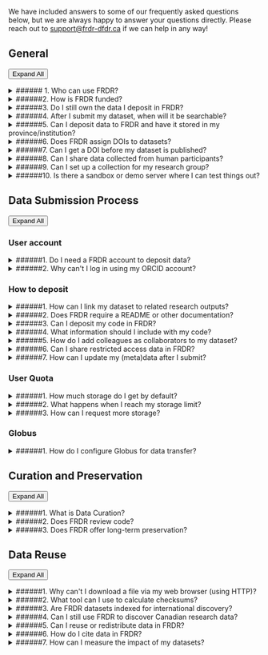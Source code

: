 We have included answers to some of our frequently asked questions below, but we are always happy to answer your questions directly. Please reach out to [support@frdr-dfdr.ca](mailto:support@frdr-dfdr.ca) if we can help in any way!
## General

<button type="button" class="btn btn-sm expand-all-btn p-0 float-right">Expand All</button>

<details markdown="1">
<summary markdown="span">
###### 1. Who can use FRDR?
</summary>
Anyone may use FRDR to search for and download datasets.

Principal Investigators (PIs) from any research discipline, and their sponsored designates, may submit content to FRDR. PIs must be a faculty member, librarian, or community-based researcher at an institution or organization eligible to receive Tri-Agency funding, including Indigenous not-for-profit organizations eligible for funding from the Social Sciences and Humanities Research Council (SSHRC). PIs can sponsor designates to submit content on their behalf, including graduate and undergraduate students, data managers, non-research staff, external collaborators, postdoctoral fellows, and research assistants. Requests for deposit from other types of Canadian researchers (e.g. researchers affiliated with government or NGOs) who are not sponsored by a PI will be considered on a case-by-case basis.

Please refer to the [Data Submission Policy](/policies/en/data_submission/)  for more information.
</details>

<details markdown="1">
<summary markdown="span">
######2. How is FRDR funded?
</summary>

FRDR is funded by the Digital Research Alliance of Canada, a national not-for-profit funded by Innovation, Science, and Economic Development Canada with a mandate to support Digital Research Infrastructure activities nationally.
</details>

<details markdown="1">
<summary markdown="span">
######3. Do I still own the data I deposit in FRDR?
</summary>

Yes, you do. FRDR does not own the data you choose to publish in the repository. When you decide to deposit data within FRDR,  you grant FRDR permission to steward the copy of the data that was deposited in the repository, and you retain your ownership rights.  Please see our Data Submission Policy, [section 6.0 Rights and Ownership](/policies/en/data_submission/#60-rights-and-ownership) for further information.
</details>

<details markdown="1">
<summary markdown="span">
######4. After I submit my dataset, when will it be searchable?
</summary>

After you submit your dataset, it will go through our internal review, or curation process. This typically takes 2-5 business days. Once approved for publication, your DOI will be registered with DataCite and your data will be indexed for discovery, unless you have selected an embargo to delay discovery. 
</details>

<details markdown="1">
<summary markdown="span">
######5. Can I deposit data to FRDR and have it stored in my province/institution?
</summary>

Yes, a design feature of FRDR is that data storage locations can be “federated.” An institution can apply to host a storage group that will be added to FRDR. The institution does not need to be running FRDR, just a Globus endpoint. If you are a representative of an institution and would like to apply to host a storage group, please contact [support@frdr-dfdr.ca](mailto:support@frdr-dfdr.ca).
</details>

<details markdown="1">
<summary markdown="span">
######6. Does FRDR assign DOIs to datasets?
</summary>

Yes! Each dataset in FRDR is assigned a unique digital object identifier (DOI), which can be used to cite the data. The DOI will be registered with [DataCite](https://datacite.org/) when the dataset is published. 
</details>

<details markdown="1">
<summary markdown="span">
######7. Can I get a DOI before my dataset is published?
</summary>

As soon as you start a new deposit, the system will assign a DOI to your dataset. This DOI is unique to your deposit, and it will not change. You are welcome to share the DOI ahead of data publication, e.g., if you would like to include it in an associated manuscript, however, the DOI will not resolve (or be functional) until your dataset is published. 

Your DOI is listed under the dataset title in your publication dashboard.

<a href="/docs/img/screenshots/faq/DashboardDOI.png" class="screenshot-lightbox">
    <img src="/docs/img/screenshots/faq/DashboardDOI.png" alt="Screenshot showing Publication Dashboard page with DOI listed under the dataset title" class="screenshot"/>
</a>
If you are worried that your data are not in compliance with our terms of use (e.g., if you are redistributing content you obtained from an external source, or if you have potentially sensitive content), please contact us at [support@frdr-dfdr.ca](mailto:support@frdr-dfdr.ca). We can work with you to determine whether the DOI can be shared ahead of curation (our internal review process) and dataset publication. 
</details>

<details markdown="1">
<summary markdown="span">
######8. Can I share data collected from human participants? 
</summary>

FRDR accepts data about human participants when the appropriate permissions or approvals for data publishing and sharing are in place, such as participant consent for future use of the data or Research Ethics Board approval for data sharing.

FRDR does not currently accept restricted access data. All data will be publicly available and should be properly de-identified. FRDR will ask for a copy of the approved ethics application, consent form, or other relevant documentation to confirm the appropriate permissions or approvals for data publication and sharing are in place. 

If you have questions about whether a particular dataset may be published,  please consult the Research Ethics Board of record. For data which has already been collected, the [Tri-Agency Guidance on Depositing Existing Data in Public Repositories](https://ethics.gc.ca/eng/depositing_depots.html) may be helpful.
</details>

<details markdown="1">
<summary markdown="span">
######9. Can I set up a collection for my research group?
</summary>

FRDR is happy to create a collection for your research group, your lab, or data outputs of a specific research program. Please contact [support@frdr-dfdr.ca](mailto:support@frdr-dfdr.ca) to set up a consultation. 
</details>

<details markdown="1">
<summary markdown="span">
######10. Is there a sandbox or demo server where I can test things out?
</summary>

A [demo version](https://demo.frdr-dfdr.ca/repo/?locale=en) of the FRDR site is available for training and testing purposes. You are welcome to use this to walk through or demonstrate the submission process. No account is required to start a new deposit on the demo site, however, new deposits submitted on this server are not monitored by our staff, and will not be published. If you need us to publish your test deposit, please contact us at [support@frdr-dfdr.ca](mailto:support@frdr-dfdr.ca).

As much as possible, the demo will be kept up-to-date with the latest version of the FRDR platform. Please note that all data deposited into the demo will be considered "test" data and will only be available temporarily.
</details>

## Data Submission Process

<button type="button" class="btn btn-sm expand-all-btn p-0 float-right">Expand All</button>

### User account

<details markdown="1">
<summary markdown="span">
######1. Do I need a FRDR account to deposit data?
</summary>

FRDR does require you to create an account before you can deposit data. You can [sign up](https://auth.globus.org/p/login?scope=urn%3Aglobus%3Aauth%3Ascope%3Aauth.globus.org%3Aview_identities+urn%3Aglobus%3Aauth%3Ascope%3Atransfer.api.globus.org%3Aall+urn%3Aglobus%3Aauth%3Ascope%3Agroups.api.globus.org%3Aall&response_type=code&redirect_uri=%2Fv2%2Foauth2%2Fauthorize%3Fscope%3Durn%253Aglobus%253Aauth%253Ascope%253Aauth.globus.org%253Aview_identities%2Burn%253Aglobus%253Aauth%253Ascope%253Atransfer.api.globus.org%253Aall%2Burn%253Aglobus%253Aauth%253Ascope%253Agroups.api.globus.org%253Aall%26response_type%3Dcode%26redirect_uri%3Dhttps%253A%252F%252Fwww.frdr-dfdr.ca%252Frepo%252Foauth-login%26client_id%3Dbe165fa1-1342-4fa0-b91a-487386f07a8f%26viewlocale%3Den_CA&client_id=be165fa1-1342-4fa0-b91a-487386f07a8f&viewlocale=en_CA) using your Institutional ID, Federation ID, ORCID, or a Globus ID. The first time you log into FRDR, you will be asked to provide information about your department (optional), your role within your organization, and your faculty Sponsor (if applicable). This will help us to verify that you are eligible to deposit in FRDR. Please refer to the [Before Depositing](before_depositing.md) for more information.
</details>

<details markdown="1">
<summary markdown="span">
######2. Why can't I log in using my ORCID account?
</summary>

An Adblocker Addon / Plugin may be blocking the ORCID or Globus website. The Adblocker either causes an error or it gets stuck logging in.

To confirm this is the issue, try disabling your Adblocker before logging in. To disable: click on your Adblocker icon in the top right corner of your browser then turn it off. Then try logging into FRDR with your ORCID account.If you are able to log in after disabling your Adblocker you will need to add Adblocker exceptions / whitelist to the following websites:

* [globus.org](https://www.globus.org/)
* [orcid.org](https://orcid.org/)
* [globusid.org](https://globusid.org/)
</details>

### How to deposit

<details markdown="1">
<summary markdown="span">
######1. How can I link my dataset to related research outputs?
</summary>

You can link your FRDR dataset to related publications, datasets, code, models, or other research output via the “Related Identifier” metadata element on the “Recommended Metadata” screen of the submission interface. Please use a DOI or another unique identifier or URL. For more information see the [Recommended Metadata](describing_your_data.md#recommended-metadata) section of the Describing your Data guide. We also recommend including your dataset DOI in any related publication (in the references section or a data availability statement).

To add links to related research outputs after your dataset has been submitted, please contact [support@frdr-dfdr.ca](mailto:support@frdr-dfdr.ca).
</details>

<details markdown="1">
<summary markdown="span">
######2. Does FRDR require a README or other documentation?
</summary>

Documentation will provide context for your data, and we strongly recommend that you include a README, acodebook or other documentation to ensure your data can be understood and interpreted correctly over time!

For further guidance and a README template, please see [Documenting Your Submission](preparing_your_data.md#documenting-your-submission). Our curation team is also happy to work with you to create documentation for your dataset. Please reach out to [support@frdr-dfdr.ca](mailto:support@frdr-dfdr.ca) if you would like assistance. 
</details>

<details markdown="1">
<summary markdown="span">
######3. Can I deposit my code in FRDR?
</summary>

You are welcome to include code or scripts you used to process or analyze your data alongside that data in FRDR, however, you may wish to use a repository that is purpose built for code and software with version control and software-appropriate license options. Depending on your use case (e.g., if you are still actively developing your code), platform like GitHub, GitLab or Bitbucket may be more appropriate.

If you would like a DOI for your software, code can be pushed from GitHub to Zenodo. Information about that process is available in [GitHub docs](https://docs.github.com/en/repositories/archiving-a-github-repository/referencing-and-citing-content). Once a GitHub repository is hooked to Zenodo, new releases in GitHub will automatically trigger a new version in Zenodo. Most publicly available repositories can also be pushed to the Software Heritage Archive, which will provide you with a unique identifier called a SWHID that you can use to cite specific versions of your code. See their webpage “[Save and Reference Research Software](https://www.softwareheritage.org/save-and-reference-research-software/)” for more details.

You can use the “Related Identifier” metadata element in FRDR to link from your dataset to your code, model, software, or other research outputs where they are published. If you are questioning whether to include code or software with your data in FRDR, you are welcome to reach out to [support@frdr-dfdr.ca](mailto:support@frdr-dfdr.ca).
</details>

<details markdown="1">
<summary markdown="span">
######4. What information should I include with my code?
</summary>

Code that is self-describing or well commented may remain more useful over time. Comments should be concise and clear and describe the intention of the line(s) of code that follow, OR the code itself may be expressive (can be understood by humans and machines). If you are depositing code or script files in FRDR, please consider including the following information:

* Header information such as author, version number, filename, license, sources the code was derived from
* Information about the function or purpose of the code
* Information about how to run the code, the required input and expected output. If there are multiple script files, the order in which they are run should be clear.
* A list of required software packages and dependencies
* Information about the environment in which the code was developed and/or can be run

You may add this information to your README file, a requirements.txt file, and/or include it as header information or comments directly in your code files. We have a README template with a section for code available <a href="/docs/txt/README.txt" download>HERE</a>.
</details>

<details markdown="1">
<summary markdown="span">
######5. How do I add colleagues as collaborators to my dataset?
</summary>

You can add collaborators to your “In Progress” submissions. To do so, enter the email associated with their FRDR account on the “Collaborator” tab of the submission interface, and assign them permission to edit metadata, to add or remove data files, and/or to submit the dataset, then click “Invite”. 

An email invitation will be sent to your collaborator. Once they have accepted your invitation, the dataset will also appear in their publication dashboard, and they will have permission to view or edit the dataset based on what you selected. You can update collaborator permissions, or remove collaborators at any time. 

Note: Collaborators must have an account in FRDR. If you wish to share data with a journal editor, international colleague, or someone who cannot create a FRDR account, please use the “External Review” option. External reviewers will have permission to view data files and a subset of your metadata, but cannot make changes.
</details>

<details markdown="1">
<summary markdown="span">
######6. Can I share restricted access data in FRDR?
</summary>

FRDR allows temporary embargoes to protect data from download, however, at this time, all data in FRDR will eventually be made publicly available. Please only deposit data that you collected or generated, or that you have permission to share or redistribute. Please remove any identifying information or other sensitive content before you upload files into the repository, and review any consent forms, research contracts, data sharing agreements, etc. that you may have signed or asked study participants to sign. 

Please see our [Terms of Use](/policies/en/terms_of_use/), specifically section 3.0 Submitter Responsibilities for further information.
</details>

<details markdown="1">
<summary markdown="span">
######7. How can I update my (meta)data after I submit?
</summary>

Once your dataset is published, it is part of the scholarly record, and our curation team will need to assist with any changes. We can update metadata or add links to related research outputs on your behalf, and we will work with you to ensure that any changes made to the  data file set are transparent. To request changes, please send an email to [support@frdr-dfdr.ca](mailto:support@frdr-dfdr.ca).
</details>

### User Quota

<details markdown="1">
<summary markdown="span">
######1. How much storage do I get by default?
</summary>

You will have access to 1 TB of curated storage by default. If you think you will need additional storage, please contact [support@frdr-dfdr.ca](mailto:support@frdr-dfdr.ca).
</details>

<details markdown="1">
<summary markdown="span">
######2. What happens when I reach my storage limit?
</summary>

When a user reaches their quota in a collection, the following will happen:

* All items that they have permission to deposit to in this collection will have their Globus permissions changed to remove their write access (including their own in progress items, and items on which they are a collaborator).
* All incoming Globus transfers to items in this collection for this user will be paused.
* HTTPS file upload will be disabled for items in this collection for this user, although any uploads that are currently in progress will not be interrupted.
* An email may be sent to the user and to the curators (as defined in the quota policy), explaining that the user has reached their quota and also showing the total amount of collection quota remaining.
</details>

<details markdown="1">
<summary markdown="span">
######3. How can I request more storage?
</summary>

If you have reached your quota limit, or believe an extension on quota is required for a collection, please contact [support@frdr-dfdr.ca](mailto:support@frdr-dfdr.ca).
</details>

### Globus

<details markdown="1">
<summary markdown="span">
######1. How do I configure Globus for data transfer?
</summary>

To transfer the data from your personal computer, you will need to install and configure Globus on your personal computer. You will be asked to select which directories on your personal computer Globus can access. By default Globus will have access to your home directory, but we strongly recommend creating a folder to use as your working directory (e.g., FRDR or FRDR-submissions) and only giving Globus permission to read and write into that directory. Globus will be able to access that folder, and any subdirectories you create within it. 

To configure Globus: 

1. Right click on the Globus icon and select ‘Options’ (PC) or ‘Preferences’ (Mac). 
2. Select ‘Access’ and choose which files or folders will be accessible to Globus for file transferring (downloading and uploading).  
3. You can add or remove directories using the + and - symbols. 
4. You can give Globus permission to access multiple directories, including an external hard drive, and you can switch between the directories depending on the requirement. For instance, if you want to switch to your external hard drive to download a large size dataset.
5. Click ‘Save’.  Any changes you make are not made permanent until you press the "Save" button.
</details>

## Curation and Preservation

<button type="button" class="btn btn-sm expand-all-btn p-0 float-right">Expand All</button>

<details markdown="1">
<summary markdown="span">
######1. What is Data Curation?
</summary>

Data curation is the active management of research data as it is created, maintained, used, archived, shared, and reused. It is an iterative process that adds value to scholarship by optimizing datasets for current use, as well as future discovery and reuse.

Your dataset will be reviewed by a member of the FRDR curation team ahead of publication to help ensure compliance with FRDR terms of use, and to improve the findability, accessibility, and reusability of your dataset. Curators may:

* Work with you to create documentation and metadata to explain and contextualize your data
* Augment metadata to increase discoverability
* Help select an appropriate license for your dataset
* Recommend formats appropriate for short and long-term accessibility
* Perform quality assurance through metadata inspection, file audit, and code review
* Link datasets to related research outputs (e.g., associated research papers or code) and grant information

For further information, please see our guidance on [preparing your data](preparing_your_data.md) for deposit. If you have questions about the curation process, or would like to consult with a curator ahead of data deposit, please contact us at [support@frdr-dfdr.ca](mailto:support@frdr-dfdr.ca).
</details>

<details markdown="1">
<summary markdown="span">
######2. Does FRDR review code?
</summary>

FRDR curators will look at code and scripts that are included with your data, however, we do not currently have capacity to engage in results reproduction. That is, we cannot run your code to try to reproduce outputs or confirm the results of your analyses. 

We may try to run code and provide feedback on any issues we encounter (e.g., is there an unreported dependency that was installed in the development environment that causes the code to stall on another machine). Curators may make suggestions about adding comments, licensing information, or other context to help ensure usefulness of the code over time. If a portion of  your code was written by a third-party source, we may check to confirm that the license selected for the code deposited in FRDR is not more permissive than the license assigned to the source code.
</details>

<details markdown="1">
<summary markdown="span">
######3. Does FRDR offer long-term preservation?
</summary>

FRDR offers bit-level preservation for all data deposits, with the ability to perform additional activities in support of long-term preservation. 

FRDR uses [Archivematica](https://www.archivematica.org/en/) to create Archival Information Packages (AIPs) for datasets that have been selected to undergo long-term preservation processes. The AIP includes an Archivematica-generated METS file with PREMIS metadata, the FRDR metadata.csv, data and licence files, and checksum.sha256 files. For more information, see the “[Preservation](after_depositing.md#preservation)” section in the After Depositing guide.

In order to ensure all datasets submitted to FRDR are preserved where appropriate, FRDR has implemented an appraisal process to ensure long-term access is managed responsibly and sustainably. All datasets deposited with FRDR will be considered for long-term preservation. Please note that the repository appraisal process takes documentation and file format into account, and datasets lacking adequate documentation or stored in proprietary formats may not be selected for long-term preservation activities or may be reappraised in future. Datasets not selected for long-term preservation will continue to be accessible via FRDR as per the [Data Retention and Deaccession Policy](/policies/en/data_retention/) and [Terms of Use](/policies/en/terms_of_use/).

Depositors can contribute to the appraisal process during submission by answering an optional question regarding the long-term value of their dataset. For more information, see the instructions for “[Requesting Long-term Preservation](depositing_data.md#requesting-long-term-preservation)” in the Depositing Data guide.

</details>

## Data Reuse

<button type="button" class="btn btn-sm expand-all-btn p-0 float-right">Expand All</button>

<details markdown="1">
<summary markdown="span">
######1. Why can't I download a file via my web browser (using HTTP)?
</summary>

It might be for a few reasons:

* A browser cannot download a folder or hierarchy via HTTP. You will need to download files individually.
* We have a maximum file size of 10 GB for HTTP download. For files larger than 10GB, please use Globus to transfer the file to your endpoint (local machine, external hard drive, server, etc.). 
</details>

<details markdown="1">
<summary markdown="span">
######2. What tool can I use to calculate checksums?
</summary>

Users can download a frdr-checksums-and-filetypes.md file from the FRDR interface for each dataset and independently validate data files at any time.

There is a free tool to calculate SHA-256 checksums here: https://quickhash-gui.org/
</details>

<details markdown="1">
<summary markdown="span">
######3. Are FRDR datasets indexed for international discovery?
</summary>

FRDR datasets are indexed for discovery in [Lunaris](https://www.lunaris.ca/en), [Google Dataset Search](https://datasetsearch.research.google.com/), [OpenAIRE](https://explore.openaire.eu/search/find/research-outcomes?type=%22datasets%22), [DataCite](https://search.datacite.org/), ProQuest, and others. FRDR metadata are also exposed for harvest (and discovery) via an OAI-PMH feed, so data may be discoverable on other platforms.
</details>

<details markdown="1">
<summary markdown="span">
######4. Can I still use FRDR to discover Canadian research data?
</summary>

You can search for datasets published in FRDR using the FRDR search interface. To search across Canadian data repositories, including datasets published in FRDR, please visit the Lunaris website at: https://www.lunaris.ca/en 
</details>

<details markdown="1">
<summary markdown="span">
######5. Can I reuse or redistribute data in FRDR?
</summary>

You are free to download and use data in FRDR, however certain restrictions may apply (e.g., attribution may be required if you publish the results of an analysis, or data may be available for non-commercial use only). **Each dataset in FRDR is licensed individually**. You can find the access terms on the dataset landing page, directly below the ‘download dataset’ button, and further information may be included in the usage notes on the dataset landing page, or in the README.

**Please cite any datasets you use!** You can find a recommended citation at the bottom of each dataset landing page.

Please see our [Access and Reuse Policy](/policies/en/access_reuse/) for further information. If you have questions about the terms assigned to a specific dataset, please contact us at support@frdr-dfdr.ca and provide the dataset DOI.
</details>

<details markdown="1">
<summary markdown="span">
######6. How do I cite data in FRDR?
</summary>
We display a recommended citation at the bottom of each dataset landing page. We recommend including author names, dataset title, publication year, repository name, and the dataset DOI in your citation. You may also wish to include the version number of the dataset you used if multiple versions are available, and/or the date you accessed the dataset. E.g.,

Author AA, Author B, Author C. (2023). This is the dataset title. Version 1. Federated Research Data Repository. https://doi.org/10.20383/102.0NNN. Accessed 4 February, 2023.
</details>

<details markdown="1">
<summary markdown="span">
######7. How can I measure the impact of my datasets?
</summary>
Various statistics are available for data submitted to FRDR, including the number of views and file downloads. To access these stats, navigate to the dataset landing page and click the “View item statistics” button at the bottom of the record.
</details>